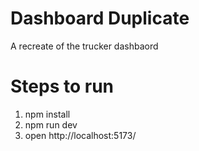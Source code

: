 # Dashboard Duplicate

A recreate of the trucker dashbaord

# Steps to run

1. npm install
2. npm run dev
3. open http://localhost:5173/

